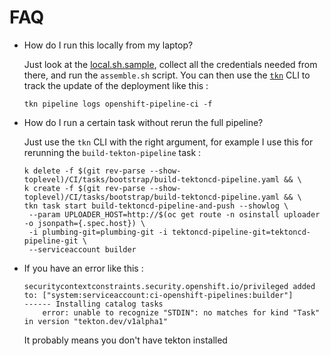 # FAQ

* How do I run this locally from my laptop?

  Just look at the [local.sh.sample](local.sh.sample), collect all the
  credentials needed from there, and run the `assemble.sh` script. You can then
  use the [`tkn`](github.com/tektoncd/cli) CLI to track the update of the deployment like this :

  ```
  tkn pipeline logs openshift-pipeline-ci -f
  ```

* How do I run a certain task without rerun the full pipeline?

  Just use the `tkn` CLI with the right argument, for example I use this for rerunning the `build-tekton-pipeline` task :

  ```
  k delete -f $(git rev-parse --show-toplevel)/CI/tasks/bootstrap/build-tektoncd-pipeline.yaml && \
  k create -f $(git rev-parse --show-toplevel)/CI/tasks/bootstrap/build-tektoncd-pipeline.yaml && \
  tkn task start build-tektoncd-pipeline-and-push --showlog \
   --param UPLOADER_HOST=http://$(oc get route -n osinstall uploader -o jsonpath={.spec.host}) \
   -i plumbing-git=plumbing-git -i tektoncd-pipeline-git=tektoncd-pipeline-git \
   --serviceaccount builder
  ```

* If you have an error like this :
  ```
  securitycontextconstraints.security.openshift.io/privileged added to: ["system:serviceaccount:ci-openshift-pipelines:builder"]
  ------ Installing catalog tasks
      error: unable to recognize "STDIN": no matches for kind "Task" in version "tekton.dev/v1alpha1"
  ```
  It probably means you don't have tekton installed
